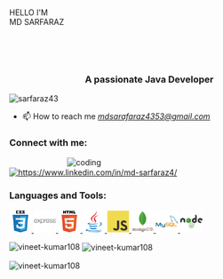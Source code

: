   <div class="intro"> <br>
            <p class="name-heading">HELLO I'M<br>MD SARFARAZ</p><br>
            <p class="intro-description"> <span id="element"></span></p> <br>
        </div>
<h3 align="center">A passionate Java Developer </h3>

<p align="left"> <img src="https://komarev.com/ghpvc/?username=sarafaraz43&label=Profile%20views&color=0e75b6&style=flat" alt="sarfaraz43" /> </p>

- 📫 How to reach me *mdsarafaraz4353@gmail.com*



<h3 align="left">Connect with me:</h3>
<img align="right" alt="coding" width="400" src="https://github.com/vineet-kumar108/vineet-kumar108/assets/121636147/af7769df-3ec2-4cdb-890e-434ea327c977.gif"
<p align="left">
<a href="https://www.linkedin.com/in/md-sarfaraz4/" target="blank"><img align="center" src="https://raw.githubusercontent.com/rahuldkjain/github-profile-readme-generator/master/src/images/icons/Social/linked-in-alt.svg" alt="https://www.linkedin.com/in/md-sarfaraz4/" height="30" width="40" /></a>
</p>

<h3 align="left">Languages and Tools:</h3>
<p align="left"> <a href="https://www.w3schools.com/css/" target="_blank" rel="noreferrer"> <img src="https://raw.githubusercontent.com/devicons/devicon/master/icons/css3/css3-original-wordmark.svg" alt="css3" width="40" height="40"/> </a> <a href="https://expressjs.com" target="_blank" rel="noreferrer"> <img src="https://raw.githubusercontent.com/devicons/devicon/master/icons/express/express-original-wordmark.svg" alt="express" width="40" height="40"/> </a> <a href="https://www.w3.org/html/" target="_blank" rel="noreferrer"> <img src="https://raw.githubusercontent.com/devicons/devicon/master/icons/html5/html5-original-wordmark.svg" alt="html5" width="40" height="40"/> </a> <a href="https://www.java.com" target="_blank" rel="noreferrer"> <img src="https://raw.githubusercontent.com/devicons/devicon/master/icons/java/java-original.svg" alt="java" width="40" height="40"/> </a> <a href="https://developer.mozilla.org/en-US/docs/Web/JavaScript" target="_blank" rel="noreferrer"> <img src="https://raw.githubusercontent.com/devicons/devicon/master/icons/javascript/javascript-original.svg" alt="javascript" width="40" height="40"/> </a> <a href="https://www.mongodb.com/" target="_blank" rel="noreferrer"> <img src="https://raw.githubusercontent.com/devicons/devicon/master/icons/mongodb/mongodb-original-wordmark.svg" alt="mongodb" width="40" height="40"/> </a> <a href="https://www.mysql.com/" target="_blank" rel="noreferrer"> <img src="https://raw.githubusercontent.com/devicons/devicon/master/icons/mysql/mysql-original-wordmark.svg" alt="mysql" width="40" height="40"/> </a> <a href="https://nodejs.org" target="_blank" rel="noreferrer"> <img src="https://raw.githubusercontent.com/devicons/devicon/master/icons/nodejs/nodejs-original-wordmark.svg" alt="nodejs" width="40" height="40"/> </a> </a> </p>

<p><img align="left" src="https://github-readme-stats.vercel.app/api/top-langs?username=vineet-kumar108&show_icons=true&locale=en&layout=compact" alt="vineet-kumar108" /></p>

<p>&nbsp;<img align="center" src="https://github-readme-stats.vercel.app/api?username=vineet-kumar108&show_icons=true&locale=en" alt="vineet-kumar108" /></p>

<p><img align="center" src="https://github-readme-streak-stats.herokuapp.com/?user=vineet-kumar108&" alt="vineet-kumar108" /></p>
